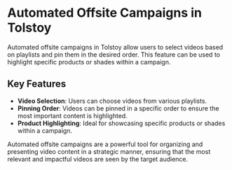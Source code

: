 # Automated Offsite Campaigns in Tolstoy

Automated offsite campaigns in Tolstoy allow users to select videos based on playlists and pin them in the desired order. This feature can be used to highlight specific products or shades within a campaign.

## Key Features

- **Video Selection**: Users can choose videos from various playlists.
- **Pinning Order**: Videos can be pinned in a specific order to ensure the most important content is highlighted.
- **Product Highlighting**: Ideal for showcasing specific products or shades within a campaign.

Automated offsite campaigns are a powerful tool for organizing and presenting video content in a strategic manner, ensuring that the most relevant and impactful videos are seen by the target audience.